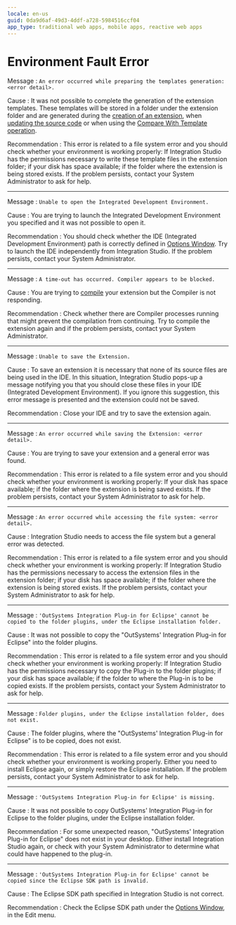 ```yaml
---
locale: en-us
guid: 0da9d6af-49d3-4ddf-a728-5984516ccf04
app_type: traditional web apps, mobile apps, reactive web apps
---
```


# Environment Fault Error

Message
:   `An error occurred while preparing the templates generation: <error detail>.`

Cause
:   It was not possible to complete the generation of the extension templates. These templates will be stored in a folder under the extension folder and are generated during the [creation of an extension](<../../../extensibility-and-integration/integration-studio/extension-life-cycle/extension-create.md>), when [updating the source code](<../../../extensibility-and-integration/integration-studio/extension-life-cycle/extension-update-source-code.md>) or when using the [Compare With Template operation](<../../integration-studio/editor/resource.md#comparing-with-template>).

Recommendation
:   This error is related to a file system error and you should check whether your environment is working properly: If Integration Studio has the permissions necessary to write these template files in the extension folder; if your disk has space available; if the folder where the extension is being stored exists. If the problem persists, contact your System Administrator to ask for help.

---

Message
:   `Unable to open the Integrated Development Environment.`

Cause
:   You are trying to launch the Integrated Development Environment you specified and it was not possible to open it.

Recommendation
:   You should check whether the IDE (Integrated Development Environment) path is correctly defined in [Options Window](<../../integration-studio/menu/edit/options.md>). Try to launch the IDE independently from Integration Studio. If the problem persists, contact your System Administrator.

---

Message
:   `A time-out has occurred. Compiler appears to be blocked.`

Cause
:   You are trying to [compile](<../../../extensibility-and-integration/integration-studio/extension-life-cycle/extension-compile.md>) your extension but the Compiler is not responding.

Recommendation
:   Check whether there are Compiler processes running that might prevent the compilation from continuing. Try to compile the extension again and if the problem persists, contact your System Administrator.

---

Message
:   `Unable to save the Extension.`

Cause
:   To save an extension it is necessary that none of its source files are being used in the IDE. In this situation, Integration Studio pops-up a message notifying you that you should close these files in your IDE (Integrated Development Environment). If you ignore this suggestion, this error message is presented and the extension could not be saved.

Recommendation
:   Close your IDE and try to save the extension again.

---

Message
:   `An error occurred while saving the Extension: <error detail>.`

Cause
:   You are trying to save your extension and a general error was found.

Recommendation
:   This error is related to a file system error and you should check whether your environment is working properly: If your disk has space available; if the folder where the extension is being saved exists. If the problem persists, contact your System Administrator to ask for help.

---

Message
:   `An error occurred while accessing the file system: <error detail>.`

Cause
:   Integration Studio needs to access the file system but a general error was detected.

Recommendation
:   This error is related to a file system error and you should check whether your environment is working properly: If Integration Studio has the permissions necessary to access the extension files in the extension folder; if your disk has space available; if the folder where the extension is being stored exists. If the problem persists, contact your System Administrator to ask for help.

---

Message
:   `'OutSystems Integration Plug-in for Eclipse' cannot be copied to the folder plugins, under the Eclipse installation folder.`

Cause
:   It was not possible to copy the "OutSystems' Integration Plug-in for Eclipse" into the folder plugins.

Recommendation
:   This error is related to a file system error and you should check whether your environment is working properly: If Integration Studio has the permissions necessary to copy the Plug-in to the folder plugins; if your disk has space available; if the folder to where the Plug-in is to be copied exists. If the problem persists, contact your System Administrator to ask for help.

---

Message
:   `Folder plugins, under the Eclipse installation folder, does not exist.`

Cause
:   The folder plugins, where the "OutSystems' Integration Plug-in for Eclipse" is to be copied, does not exist.

Recommendation
:   This error is related to a file system error and you should check whether your environment is working properly. Either you need to install Eclipse again, or simply restore the Eclipse installation. If the problem persists, contact your System Administrator to ask for help.

---

Message
:   `'OutSystems Integration Plug-in for Eclipse' is missing.`

Cause
:   It was not possible to copy OutSystems' Integration Plug-in for Eclipse to the folder plugins, under the Eclipse installation folder.

Recommendation
:   For some unexpected reason, "OutSystems' Integration Plug-in for Eclipse" does not exist in your desktop. Either install Integration Studio again, or check with your System Administrator to determine what could have happened to the plug-in.

---

Message
:   `'OutSystems Integration Plug-in for Eclipse' cannot be copied since the Eclipse SDK path is invalid.`

Cause
:   The Eclipse SDK path specified in Integration Studio is not correct.

Recommendation
:   Check the Eclipse SDK path under the [Options Window](<../../integration-studio/menu/edit/options.md>), in the Edit menu.
